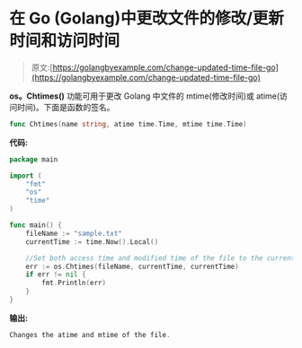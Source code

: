# 在 Go (Golang)中更改文件的修改/更新时间和访问时间

> 原文:[https://golangbyexample.com/change-updated-time-file-go](https://golangbyexample.com/change-updated-time-file-go)

**os。Chtimes()** 功能可用于更改 Golang 中文件的 mtime(修改时间)或 atime(访问时间)。下面是函数的签名。

```go
func Chtimes(name string, atime time.Time, mtime time.Time)
```

**代码:**

```go
package main

import (
    "fmt"
    "os"
    "time"
)

func main() {
    fileName := "sample.txt"
    currentTime := time.Now().Local()

    //Set both access time and modified time of the file to the current time
    err := os.Chtimes(fileName, currentTime, currentTime)
    if err != nil {
        fmt.Println(err)
    }
}
```

**输出:**

```go
Changes the atime and mtime of the file.
```